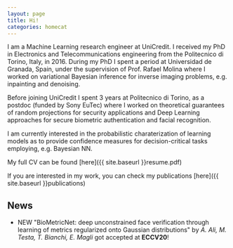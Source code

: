 ```yaml
---
layout: page
title: Hi!
categories: homecat
---
```



I am a Machine Learning research engineer at UniCredit. I received my PhD in Electronics and Telecommunications engineering from the Politecnico di Torino, Italy, in 2016.
During my PhD I spent a period at Universidad de Granada, Spain, under the supervision of Prof. Rafael Molina where I worked on variational Bayesian inference for inverse imaging problems, e.g. inpainting and denoising.

Before joining UniCredit I spent 3 years at Politecnico di Torino, as a postdoc (funded by Sony EuTec) where I worked on theoretical guarantees of random projections for security applications and Deep Learning approaches for secure biometric authentication and facial recognition.

I am currently interested in the probabilistic charaterization of learning models as to provide confidence measures for decision-critical tasks employing, e.g. Bayesian NN.

My full CV can be found [here]({{ site.baseurl }}resume.pdf)

If you are interested in my work, you can check my publications [here]({{ site.baseurl }}publications)


## News
 - <span class="highlight-shape">NEW</span> "BioMetricNet: deep unconstrained face verification through learning of metrics regularized onto Gaussian distributions" by _A. Ali, M. Testa, T. Bianchi, E. Magli_ got accepted at **ECCV20**!



